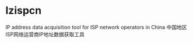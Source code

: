 # lzispcn
IP address data acquisition tool for ISP network operators in China
中国地区ISP网络运营商IP地址数据获取工具
